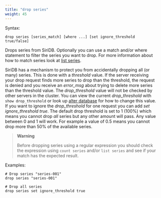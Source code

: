 ```yaml
---
title: "drop series"
weight: 45
---
```


Syntax:

    drop series [series_match] [where ...] [set ignore_threshold true/false]

Drops series from SiriDB. Optionally you can use a match and/or where statement
to filter the series you want to drop. For more information about how to match
series look at [list series](../list_series).

SiriDB has a mechanism to protect you from accidentally dropping all (or many)
series. This is done with a *threshold* value. If the server receiving your drop
request finds more series to drop than the threshold, the request
is denied and you receive an *error_msg* about trying to delete more series than
the threshold value. The *drop_threshold* value will not be checked by other
servers in the cluster. You can view the current *drop_threshold* with `show drop_threshold` or look up [alter database](../../database/alter_database) for how to change this value. If you want to ignore the *drop_threshold* for one request you can
add *set ignore_threshold true*. The default drop threshold is set to 1 (100%)
which means you cannot drop *all* series but any other amount will pass. Any
value between 0 and 1 will work. For example a value of 0.5 means you cannot
drop more than 50% of the available series.

>**Warning**
>
>Before dropping series using a regular expression you should check the
>expression using `count series` and/or `list series` and see if your
>match has the expected result.

Examples:

    # Drop series "series-001"
    drop series "series-001"

    # Drop all series
    drop series set ignore_threshold true
